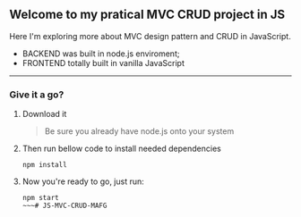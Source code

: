 ## Welcome to my pratical MVC CRUD project in JS

Here I'm exploring more about MVC design pattern and CRUD in JavaScript.

- BACKEND was built in node.js enviroment;
- FRONTEND totally built in vanilla JavaScript

---

### Give it a go?

1. Download it
    > Be sure you already have node.js onto your system

2. Then run bellow code to install needed dependencies

    ~~~
    npm install
    ~~~

3. Now you're ready to go, just run:

    ~~~
    npm start
    ~~~#   J S - M V C - C R U D - M A F G  
 